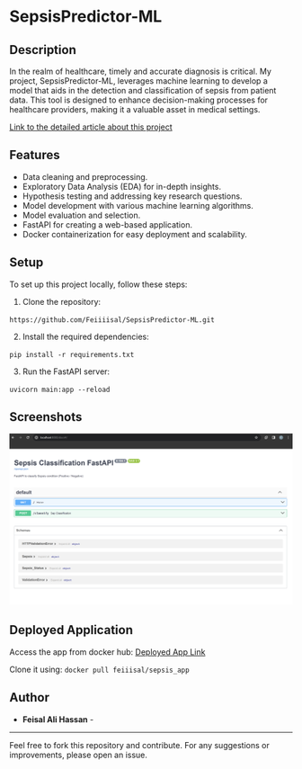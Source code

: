 # SepsisPredictor-ML

## Description
In the realm of healthcare, timely and accurate diagnosis is critical. My project, SepsisPredictor-ML, leverages machine learning to develop a model that aids in the detection and classification of sepsis from patient data. This tool is designed to enhance decision-making processes for healthcare providers, making it a valuable asset in medical settings.

[Link to the detailed article about this project](https://medium.com/@feisalhassan77/revolutionizing-early-sepsis-detection-a-journey-from-data-to-diagnosis-with-machine-learning-and-52b8c07bea0d)

## Features
- Data cleaning and preprocessing.
- Exploratory Data Analysis (EDA) for in-depth insights.
- Hypothesis testing and addressing key research questions.
- Model development with various machine learning algorithms.
- Model evaluation and selection.
- FastAPI for creating a web-based application.
- Docker containerization for easy deployment and scalability.

## Setup
To set up this project locally, follow these steps:

1. Clone the repository:

`https://github.com/Feiiiisal/SepsisPredictor-ML.git`

2. Install the required dependencies:

`pip install -r requirements.txt`  

3. Run the FastAPI server:

`uvicorn main:app --reload`

## Screenshots

![Screenshot](https://github.com/Feiiiisal/SepsisPredictor-ML/blob/main/Images/Api%20Interface.png)


## Deployed Application
Access the app from docker hub: [Deployed App Link](https://hub.docker.com/r/feiiisal/sepsis_app)

Clone it using:
  `docker pull feiiisal/sepsis_app`

## Author
- **Feisal Ali Hassan** - 

---

Feel free to fork this repository and contribute. For any suggestions or improvements, please open an issue.
